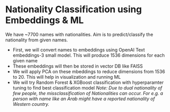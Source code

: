 # Nationality Classification using Embeddings & ML

We have ~7700 names with nationalities. Aim is to predict/classify the nationality from given names.

* First, we will convert names to embeddings using OpenAI Text embeddings-3 small model. This will produce 1536 dimensions for each given name
* These embeddings will then be stored in vector DB like FAISS
* We will apply PCA on these mbeddings to reduce dimensions from 1536 to 20. This will help in visualization and running ML
* We will try Random Forest & XGBoost classification with hyperparamter tuning to find best classification model
*Note: Due to dual nationality of few people, the missclassification of Nationalities can occur. For e.g. a person with name like an Arab might have a reported nationality of Western country.*
